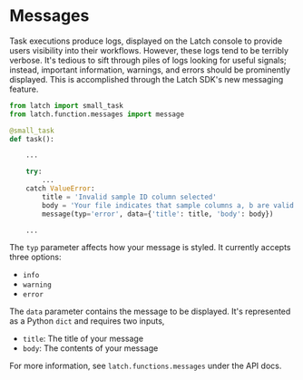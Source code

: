# Messages

Task executions produce logs, displayed on the Latch console to provide users visibility into their workflows. However, these logs tend to be terribly verbose. It's tedious to sift through piles of logs looking for useful signals; instead, important information, warnings, and errors should be prominently displayed. This is accomplished through the Latch SDK's new messaging feature.

```python
from latch import small_task
from latch.function.messages import message

@small_task
def task():

    ...

    try:
        ...
    catch ValueError:
        title = 'Invalid sample ID column selected'
        body = 'Your file indicates that sample columns a, b are valid'
        message(typ='error', data={'title': title, 'body': body})

    ...
```

The `typ` parameter affects how your message is styled. It currently accepts three options:

- `info`
- `warning`
- `error`

The `data` parameter contains the message to be displayed. It's represented as a Python `dict` and requires two inputs,

- `title`: The title of your message
- `body`: The contents of your message

For more information, see `latch.functions.messages` under the API docs.
